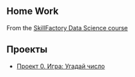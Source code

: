 ## Home Work
From the [SkillFactory Data Science course](https://apps.skillfactory.ru/learning/course/course)

## Проекты

* [Проект 0. Игра: Угадай число](https://github.com/Denyk2002/sf_datas_andrew/tree/master/project_0)
